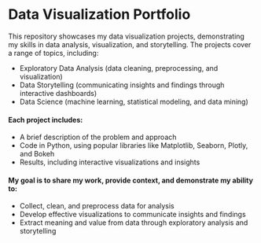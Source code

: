 # Data Visualization Portfolio
This repository showcases my data visualization projects, demonstrating my skills in data analysis, visualization, and storytelling. The projects cover a range of topics, including:
* Exploratory Data Analysis (data cleaning, preprocessing, and visualization)
* Data Storytelling (communicating insights and findings through interactive dashboards)
* Data Science (machine learning, statistical modeling, and data mining)

#### Each project includes:
* A brief description of the problem and approach
* Code in Python, using popular libraries like Matplotlib, Seaborn, Plotly, and Bokeh
* Results, including interactive visualizations and insights

#### My goal is to share my work, provide context, and demonstrate my ability to:
* Collect, clean, and preprocess data for analysis
* Develop effective visualizations to communicate insights and findings
* Extract meaning and value from data through exploratory analysis and storytelling
